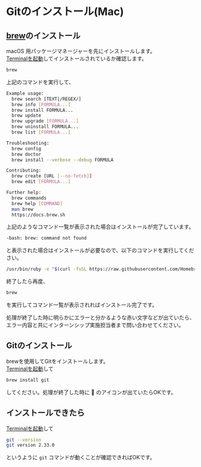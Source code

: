 # Gitのインストール(Mac)

## [brew](http://brew.sh/index_ja.html)のインストール
macOS 用パッケージマネージャーを先にインストールします。<br>
[Terminalを起動](tipsForMac.md#terminalの起動方法)してインストールされているか確認します。
```sh
brew
```
上記のコマンドを実行して、
```sh
Example usage:
  brew search [TEXT|/REGEX/]
  brew info [FORMULA...]
  brew install FORMULA...
  brew update
  brew upgrade [FORMULA...]
  brew uninstall FORMULA...
  brew list [FORMULA...]

Troubleshooting:
  brew config
  brew doctor
  brew install --verbose --debug FORMULA

Contributing:
  brew create [URL [--no-fetch]]
  brew edit [FORMULA...]

Further help:
  brew commands
  brew help [COMMAND]
  man brew
  https://docs.brew.sh
```
上記のようなコマンド一覧が表示された場合はインストールが完了しています。

```sh
-bash: brew: command not found
```
と表示された場合はインストールが必要なので、以下のコマンドを実行してください。
```sh
/usr/bin/ruby -e "$(curl -fsSL https://raw.githubusercontent.com/Homebrew/install/master/install)"
```
終了したら再度、
```sh
brew
```
を実行してコマンド一覧が表示されればインストール完了です。

処理が終了した時に明らかにエラーと分かるような赤い文字などが出ていたら、エラー内容と共にインターンシップ実施担当者まで問い合わせてください。


## Gitのインストール
brewを使用してGitをインストールします。<br>
[Terminalを起動](tipsForMac.md#terminalの起動方法)して

```sh
brew install git
```
してください。処理が終了した時に :beer: のアイコンが出ていたらOKです。

## インストールできたら
[Terminalを起動](tipsForMac.md#terminalの起動方法)して

```sh
git --version
git version 2.33.0
```
というように `git` コマンドが動くことが確認できればOKです。
